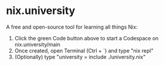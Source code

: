 # nix.university
A free and open-source tool for learning all things Nix:

1. Click the green Code button above to start a Codespace on nix.university/main
2. Once created, open Terminal (Ctrl + `) and type "nix repl"
3. (Optionally) type "university = include ./university.nix"

